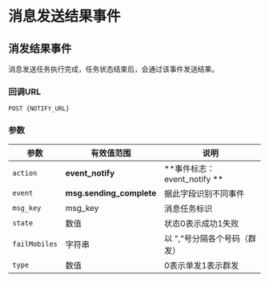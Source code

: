 # 消息发送结果事件
<!-- toc -->

## 消发结果事件

消息发送任务执行完成，任务状态结束后，会通过该事件发送结果。

### 回调URL

```
POST {NOTIFY_URL}
```
### 参数

| 参数          | 有效值范围               | 说明                     |
| ----------- | ------------------- | ---------------------- |
| `action`    | **event_notify**    | **事件标志：event_notify ** |
| `event`     | **msg.sending_complete** | 据此字段识别不同事件             |
| `msg_key`   | msg_key             | 消息任务标识                 |
| `state`     | 数值                  | 状态0表示成功1失败             |
| `failMobiles` | 字符串                | 以 ","号分隔各个号码（群发）                  |
| `type`      | 数值                  | 0表示单发1表示群发             |


